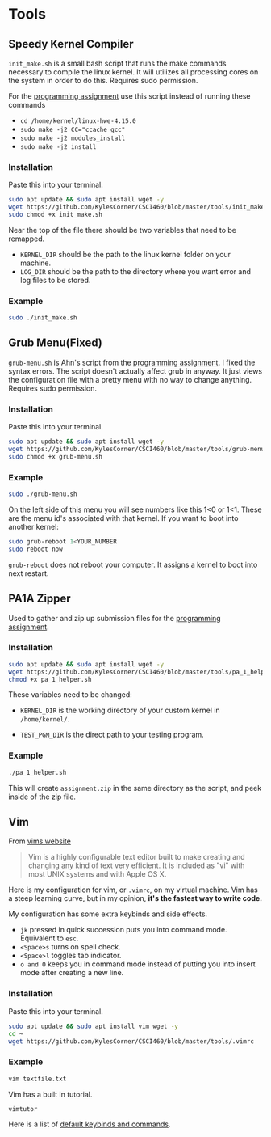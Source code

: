 # Tools

## Speedy Kernel Compiler
`init_make.sh` is a small bash script that runs the make commands necessary to
compile the linux kernel. It will utilizes all processing cores on the system in
order to do this. Requires sudo permission.

For the [programming
assignment](https://canvas.umt.edu/courses/18301/assignments/228633) use this
script instead of running these commands 
- `cd /home/kernel/linux-hwe-4.15.0`
- `sudo make -j2 CC="ccache gcc"`
- `sudo make -j2 modules_install`
- `sudo make -j2 install`

### Installation
Paste this into your terminal.
```bash
sudo apt update && sudo apt install wget -y
wget https://github.com/KylesCorner/CSCI460/blob/master/tools/init_make.sh
sudo chmod +x init_make.sh
```

Near the top of the file there should be two variables that need to be remapped.
- `KERNEL_DIR` should be the path to the linux kernel folder on your machine.
- `LOG_DIR` should be the path to the directory where you want error and log
  files to be stored.

### Example
```bash
sudo ./init_make.sh
```


## Grub Menu(Fixed)
`grub-menu.sh` is Ahn's script from the [programming
assignment](https://canvas.umt.edu/courses/18301/assignments/228633).
I fixed the syntax errors. The script doesn't actually affect grub in anyway. It
just views the configuration file with a pretty menu with no way to change
anything. Requires sudo permission.
### Installation
Paste this into your terminal.
```bash
sudo apt update && sudo apt install wget -y
wget https://github.com/KylesCorner/CSCI460/blob/master/tools/grub-menu.sh
sudo chmod +x grub-menu.sh
```

### Example
```bash
sudo ./grub-menu.sh
```
On the left side of this menu you will see numbers like this 1<0 or 1<1. These
are the menu id's associated with that kernel. If you want to boot into another
kernel:
```bash
sudo grub-reboot 1<YOUR_NUMBER
sudo reboot now
```
`grub-reboot` does not reboot your computer. It assigns a kernel to boot into
next restart.

## PA1A Zipper

Used to gather and zip up submission files for the [programming
assignment](https://canvas.umt.edu/courses/18301/assignments/228633).

### Installation
```bash
sudo apt update && sudo apt install wget -y
wget https://github.com/KylesCorner/CSCI460/blob/master/tools/pa_1_helper.sh 
chmod +x pa_1_helper.sh
```
These variables need to be changed:
- `KERNEL_DIR` is the working directory of your custom kernel in
  `/home/kernel/`.

- `TEST_PGM_DIR` is the direct path to your testing program.

### Example
```bash
./pa_1_helper.sh
```
This will create `assignment.zip` in the same directory as the script, and peek
inside of the zip file.


## Vim
From [vims website](https://www.vim.org/)
> Vim is a highly configurable text editor built to make creating and changing
> any kind of text very efficient. It is included as "vi" with most UNIX systems
> and with Apple OS X.

Here is my configuration for vim, or `.vimrc`, on my virtual machine. Vim has a steep learning
curve, but in my opinion, **it's the fastest way to write code.** 

My configuration has some extra keybinds and side effects.
- `jk` pressed in quick succession puts you into command mode. Equivalent to `esc`.
- `<Space>s` turns on spell check.
- `<Space>l` toggles tab indicator.
- `o and O` keeps you in command mode instead of putting you into insert mode
  after creating a new line.

### Installation
Paste this into your terminal.
```bash
sudo apt update && sudo apt install vim wget -y
cd ~
wget https://github.com/KylesCorner/CSCI460/blob/master/tools/.vimrc
```

### Example
```bash
vim textfile.txt
```
Vim has a built in tutorial.
```bash
vimtutor
```
Here is a list of
[default keybinds and commands](https://vim.rtorr.com/).

